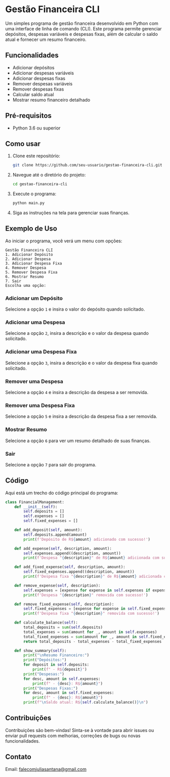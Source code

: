 # Gestão Financeira CLI

Um simples programa de gestão financeira desenvolvido em Python com uma interface de linha de comando (CLI). Este programa permite gerenciar depósitos, despesas variáveis e despesas fixas, além de calcular o saldo atual e fornecer um resumo financeiro.

## Funcionalidades

- Adicionar depósitos
- Adicionar despesas variáveis
- Adicionar despesas fixas
- Remover despesas variáveis
- Remover despesas fixas
- Calcular saldo atual
- Mostrar resumo financeiro detalhado

## Pré-requisitos

- Python 3.6 ou superior

## Como usar

1. Clone este repositório:

   ```bash
   git clone https://github.com/seu-usuario/gestao-financeira-cli.git
   ```

2. Navegue até o diretório do projeto:

   ```bash
   cd gestao-financeira-cli
   ```

3. Execute o programa:

   ```bash
   python main.py
   ```

4. Siga as instruções na tela para gerenciar suas finanças.

## Exemplo de Uso

Ao iniciar o programa, você verá um menu com opções:

```
Gestão Financeira CLI
1. Adicionar Depósito
2. Adicionar Despesa
3. Adicionar Despesa Fixa
4. Remover Despesa
5. Remover Despesa Fixa
6. Mostrar Resumo
7. Sair
Escolha uma opção:
```

### Adicionar um Depósito

Selecione a opção `1` e insira o valor do depósito quando solicitado.

### Adicionar uma Despesa

Selecione a opção `2`, insira a descrição e o valor da despesa quando solicitado.

### Adicionar uma Despesa Fixa

Selecione a opção `3`, insira a descrição e o valor da despesa fixa quando solicitado.

### Remover uma Despesa

Selecione a opção `4` e insira a descrição da despesa a ser removida.

### Remover uma Despesa Fixa

Selecione a opção `5` e insira a descrição da despesa fixa a ser removida.

### Mostrar Resumo

Selecione a opção `6` para ver um resumo detalhado de suas finanças.

### Sair

Selecione a opção `7` para sair do programa.

## Código

Aqui está um trecho do código principal do programa:

```python
class FinancialManagement:
    def __init__(self):
        self.deposits = []
        self.expenses = []
        self.fixed_expenses = []

    def add_deposit(self, amount):
        self.deposits.append(amount)
        print(f'Depósito de R${amount} adicionado com sucesso!')

    def add_expense(self, description, amount):
        self.expenses.append((description, amount))
        print(f'Despesa "{description}" de R${amount} adicionada com sucesso!')

    def add_fixed_expense(self, description, amount):
        self.fixed_expenses.append((description, amount))
        print(f'Despesa fixa "{description}" de R${amount} adicionada com sucesso!')

    def remove_expense(self, description):
        self.expenses = [expense for expense in self.expenses if expense[0] != description]
        print(f'Despesa "{description}" removida com sucesso!')

    def remove_fixed_expense(self, description):
        self.fixed_expenses = [expense for expense in self.fixed_expenses if expense[0] != description]
        print(f'Despesa fixa "{description}" removida com sucesso!')

    def calculate_balance(self):
        total_deposits = sum(self.deposits)
        total_expenses = sum(amount for _, amount in self.expenses)
        total_fixed_expenses = sum(amount for _, amount in self.fixed_expenses)
        return total_deposits - total_expenses - total_fixed_expenses

    def show_summary(self):
        print("\nResumo Financeiro:")
        print("Depósitos:")
        for deposit in self.deposits:
            print(f" - R${deposit}")
        print("Despesas:")
        for desc, amount in self.expenses:
            print(f" - {desc}: R${amount}")
        print("Despesas Fixas:")
        for desc, amount in self.fixed_expenses:
            print(f" - {desc}: R${amount}")
        print(f"\nSaldo atual: R${self.calculate_balance()}\n")
```

## Contribuições

Contribuições são bem-vindas! Sinta-se à vontade para abrir issues ou enviar pull requests com melhorias, correções de bugs ou novas funcionalidades.

## Contato

Email: falecomjuliasantana@gmail.com
